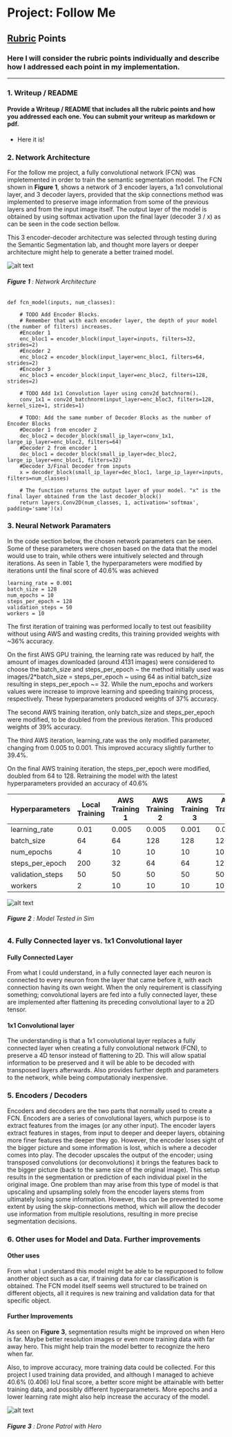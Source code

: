 # Project: Follow Me


[//]: # (Image References)

[image1]: ./docs/misc/FCN_Model.JPG
[image2]: ./docs/misc/FollowMe.JPG
[image3]: ./docs/misc/Drone_Patrol_hero.JPG


## [Rubric](https://review.udacity.com/#!/rubrics/1155/view) Points
### Here I will consider the rubric points individually and describe how I addressed each point in my implementation.  

---
### 1. Writeup / README

#### Provide a Writeup / README that includes all the rubric points and how you addressed each one.  You can submit your writeup as markdown or pdf.  

- Here it is!

### 2. Network Architecture

For the follow me project, a fully convolutional network (FCN) was impletemented in order to train the semantic segmentation model. The FCN shown in **Figure**  **1**, shows a network of 3 encoder layers, a 1x1 convolutional layer, and 3 decoder layers, provided that the skip connections method was implemented to preserve image information from some of the previous layers and from the input image itself. The output layer of the model is obtained by using softmax activation upon the final layer (decoder 3 / x) as can be seen in the code section bellow. 

This 3 encoder-decoder architecture was selected through testing during the Semantic Segmentation lab, and thought more layers or deeper architecture might help to generate a better trained model. 

![alt text][image1]
###### **Figure**  **1** : Network Architecture


	def fcn_model(inputs, num_classes):
    
		# TODO Add Encoder Blocks. 
		# Remember that with each encoder layer, the depth of your model (the number of filters) increases.
		#Encoder 1
		enc_bloc1 = encoder_block(input_layer=inputs, filters=32, strides=2)
		#Encoder 2
		enc_bloc2 = encoder_block(input_layer=enc_bloc1, filters=64, strides=2)
		#Encoder 3
		enc_bloc3 = encoder_block(input_layer=enc_bloc2, filters=128, strides=2)
		
		# TODO Add 1x1 Convolution layer using conv2d_batchnorm().
		conv_1x1 = conv2d_batchnorm(input_layer=enc_bloc3, filters=128, kernel_size=1, strides=1)
		
		# TODO: Add the same number of Decoder Blocks as the number of Encoder Blocks
		#Decoder 1 from encoder 2
		dec_bloc2 = decoder_block(small_ip_layer=conv_1x1, large_ip_layer=enc_bloc2, filters=64)
		#Decoder 2 from encoder 1
		dec_bloc1 = decoder_block(small_ip_layer=dec_bloc2, large_ip_layer=enc_bloc1, filters=32)
		#Decoder 3/Final Decoder from inputs
		x = decoder_block(small_ip_layer=dec_bloc1, large_ip_layer=inputs, filters=num_classes)
		
		# The function returns the output layer of your model. "x" is the final layer obtained from the last decoder_block()
		return layers.Conv2D(num_classes, 1, activation='softmax', padding='same')(x)


### 3. Neural Network Paramaters  
In the code section below, the chosen network parameters can be seen. Some of these parameters were chosen based on the data that the model would use to train, while others were intuitively selected and through iterations. As seen in Table 1, the hyperparameters were modified by iterations until the final score of 40.6% was achieved


	learning_rate = 0.001
	batch_size = 128
	num_epochs = 10
	steps_per_epoch = 128
	validation_steps = 50
	workers = 10

The first iteration of training was performed locally to test out feasibility without using AWS and wasting credits, this training provided weights with ~36% accuracy.

On the first AWS GPU training, the learning rate was reduced by half, the amount of images downloaded (around 4131 images) were considered to choose the batch_size and steps_per_epoch ~ the method initially used was images/2*batch_size = steps_per_epoch ~ using 64 as initial batch_size resulting in steps_per_epoch ~= 32. While the num_epochs and workers values were increase to improve learning and speeding training process, respectively. These hyperparameters produced weights of 37% accuracy.

The second AWS training iteration, only batch_size and steps_per_epoch were modified, to be doubled from the previous iteration. This produced weights of 39% accuracy.

The third AWS iteration, learning_rate was the only modified parameter, changing from 0.005 to 0.001. This improved accuracy slightly further to 39.4%.

On the final AWS training iteration, the steps_per_epoch were modified, doubled from 64 to 128. Retraining the model with the latest hyperparameters provided an accuracy of 40.6%


Hyperparameters | Local Training | AWS Training 1 | AWS Training 2  | AWS Training 3 | AWS Training 4 
--- | --- | --- | --- | --- | ---
learning_rate | 0.01 | 0.005 | 0.005 | 0.001 | 0.001
batch_size | 64 | 64 | 128 | 128 | 128
num_epochs | 4 | 10 | 10 | 10 | 10
steps_per_epoch | 200 | 32 | 64 | 64 | 128
validation_steps | 50 | 50 | 50 | 50 | 50
workers | 2 | 10 | 10 | 10 | 10

![alt text][image2]
###### **Figure**  **2** : Model Tested in Sim


### 4. Fully Connected layer vs. 1x1 Convolutional layer
#### Fully Connected Layer 
From what I could understand, in a fully connected layer each neuron is connected to every neuron from the layer that came before it, with each connection having its own weight. When the only requirement is classifying something; convolutional layers are fed into a fully connected layer, these are implemented after flattening its preceding convolutional layer to a 2D tensor.  

#### 1x1 Convolutional layer 
The understanding is that a 1x1 convolutional layer replaces a fully connected layer when creating a fully convolutional network (FCN), to preserve a 4D tensor instead of flattening to 2D. This will allow spatial information to be preserved and it will be able to be decoded with transposed layers afterwards. Also provides further depth and parameters to the network, while being computationaly inexpensive.


### 5. Encoders / Decoders
Encoders and decoders are the two parts that normally used to create a FCN. Encoders are a series of convolutional layers, which purpose is to extract features from the images (or any other input). The encoder layers extract features in stages, from input to deeper and deeper layers, obtaining more finer features the deeper they go. However, the encoder loses sight of the bigger picture and some information is lost, which is where a decoder comes into play. The decoder upscales the output of the encoder; using transposed convolutions (or deconvolutions) it brings the features back to the bigger picture (back to the same size of the original image). This setup results in the segmentation or prediction of each individual pixel in the original image. One problem than may arise from this type of model is that upscaling and upsampling solely from the encoder layers stems from ultimately losing some information. However, this can be prevented to some extent by using the skip-connections method, which will allow the decoder use information from multiple resolutions, resulting in more precise segmentation decisions. 


### 6. Other uses for Model and Data. Further improvements
#### Other uses
From what I understand this model might be able to be repurposed to follow another object such as a car, if training data for car classification is obtained. The FCN model itself seems well structured to be trained on different objects, all it requires is new training and validation data for that specific object. 

#### Further Improvements
As seen on **Figure**  **3**, segmentation results might be improved on when Hero is far. Maybe better resolution images or even more training data with far away hero. This might help train the model better to recognize the hero when far. 

Also, to improve accuracy, more training data could be collected. For this project I used training data provided, and although I managed to achieve 40.6% (0.406) IoU final score, a better score might be attainable with better training data, and possibly different hyperparameters. More epochs and a lower learning rate might also help increase the accuracy of the model. 

![alt text][image3]
###### **Figure**  **3** : Drone Patrol with Hero











